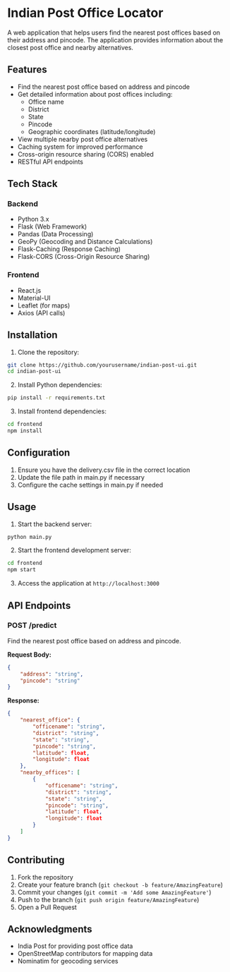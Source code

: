 # Indian Post Office Locator

A web application that helps users find the nearest post offices based on their address and pincode. The application provides information about the closest post office and nearby alternatives.

## Features

- Find the nearest post office based on address and pincode
- Get detailed information about post offices including:
  - Office name
  - District
  - State
  - Pincode
  - Geographic coordinates (latitude/longitude)
- View multiple nearby post office alternatives
- Caching system for improved performance
- Cross-origin resource sharing (CORS) enabled
- RESTful API endpoints

## Tech Stack

### Backend
- Python 3.x
- Flask (Web Framework)
- Pandas (Data Processing)
- GeoPy (Geocoding and Distance Calculations)
- Flask-Caching (Response Caching)
- Flask-CORS (Cross-Origin Resource Sharing)

### Frontend
- React.js
- Material-UI
- Leaflet (for maps)
- Axios (API calls)

## Installation

1. Clone the repository:
```bash
git clone https://github.com/yourusername/indian-post-ui.git
cd indian-post-ui
```

2. Install Python dependencies:
```bash
pip install -r requirements.txt
```

3. Install frontend dependencies:
```bash
cd frontend
npm install
```

## Configuration

1. Ensure you have the delivery.csv file in the correct location
2. Update the file path in main.py if necessary
3. Configure the cache settings in main.py if needed

## Usage

1. Start the backend server:
```bash
python main.py
```

2. Start the frontend development server:
```bash
cd frontend
npm start
```

3. Access the application at `http://localhost:3000`

## API Endpoints

### POST /predict
Find the nearest post office based on address and pincode.

**Request Body:**
```json
{
    "address": "string",
    "pincode": "string"
}
```

**Response:**
```json
{
    "nearest_office": {
        "officename": "string",
        "district": "string",
        "state": "string",
        "pincode": "string",
        "latitude": float,
        "longitude": float
    },
    "nearby_offices": [
        {
            "officename": "string",
            "district": "string",
            "state": "string",
            "pincode": "string",
            "latitude": float,
            "longitude": float
        }
    ]
}
```

## Contributing

1. Fork the repository
2. Create your feature branch (`git checkout -b feature/AmazingFeature`)
3. Commit your changes (`git commit -m 'Add some AmazingFeature'`)
4. Push to the branch (`git push origin feature/AmazingFeature`)
5. Open a Pull Request

## Acknowledgments

- India Post for providing post office data
- OpenStreetMap contributors for mapping data
- Nominatim for geocoding services 

